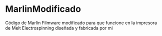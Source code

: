 # MarlinModificado
Código de Marlin Filmware modificado para que funcione en la impresora de Melt Electrospinning diseñada y fabricada por mi
